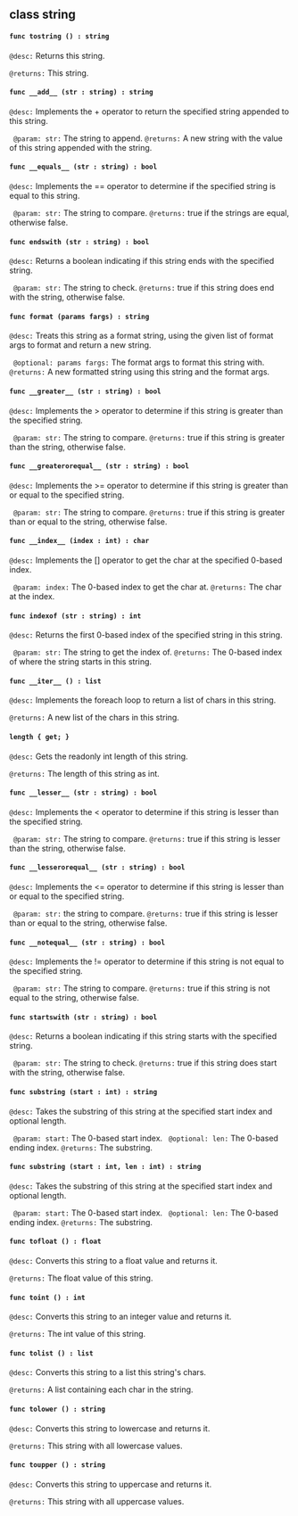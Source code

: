 ## class string

#### ```func tostring () : string```


```@desc:``` Returns this string.

```@returns:``` This string.

#### ```func __add__ (str : string) : string```


```@desc:``` Implements the + operator to return the specified string appended to this string.

```	@param: str:``` The string to append.
```@returns:``` A new string with the value of this string appended with the string.

#### ```func __equals__ (str : string) : bool```


```@desc:``` Implements the == operator to determine if the specified string is equal to this string.

```	@param: str:``` The string to compare.
```@returns:``` true if the strings are equal, otherwise false.

#### ```func endswith (str : string) : bool```


```@desc:``` Returns a boolean indicating if this string ends with the specified string.

```	@param: str:``` The string to check.
```@returns:``` true if this string does end with the string, otherwise false.

#### ```func format (params fargs) : string```


```@desc:``` Treats this string as a format string, using the given list of format args to format and return a new string.

```	@optional: params fargs:``` The format args to format this string with.
```@returns:``` A new formatted string using this string and the format args.

#### ```func __greater__ (str : string) : bool```


```@desc:``` Implements the > operator to determine if this string is greater than the specified string.

```	@param: str:``` The string to compare.
```@returns:``` true if this string is greater than the string, otherwise false.

#### ```func __greaterorequal__ (str : string) : bool```


```@desc:``` Implements the >= operator to determine if this string is greater than or equal to the specified string.

```	@param: str:``` The string to compare.
```@returns:``` true if this string is greater than or equal to the string, otherwise false.

#### ```func __index__ (index : int) : char```


```@desc:``` Implements the [] operator to get the char at the specified 0-based index.

```	@param: index:``` The 0-based index to get the char at.
```@returns:``` The char at the index.

#### ```func indexof (str : string) : int```


```@desc:``` Returns the first 0-based index of the specified string in this string.

```	@param: str:``` The string to get the index of.
```@returns:``` The 0-based index of where the string starts in this string.

#### ```func __iter__ () : list```


```@desc:``` Implements the foreach loop to return a list of chars in this string.

```@returns:``` A new list of the chars in this string.

#### ```length { get; }```


```@desc:``` Gets the readonly int length of this string.

```@returns:``` The length of this string as int.

#### ```func __lesser__ (str : string) : bool```


```@desc:``` Implements the < operator to determine if this string is lesser than the specified string.

```	@param: str:``` The string to compare.
```@returns:``` true if this string is lesser than the string, otherwise false.

#### ```func __lesserorequal__ (str : string) : bool```


```@desc:``` Implements the <= operator to determine if this string is lesser than or equal to the specified string.

```	@param: str:``` the string to compare.
```@returns:``` true if this string is lesser than or equal to the string, otherwise false.

#### ```func __notequal__ (str : string) : bool```


```@desc:``` Implements the != operator to determine if this string is not equal to the specified string.

```	@param: str:``` The string to compare.
```@returns:``` true if this string is not equal to the string, otherwise false.

#### ```func startswith (str : string) : bool```


```@desc:``` Returns a boolean indicating if this string starts with the specified string.

```	@param: str:``` The string to check.
```@returns:``` true if this string does start with the string, otherwise false.

#### ```func substring (start : int) : string```


```@desc:``` Takes the substring of this string at the specified start index and optional length.

```	@param: start:``` The 0-based start index.
```	@optional: len:``` The 0-based ending index.
```@returns:``` The substring.

#### ```func substring (start : int, len : int) : string```


```@desc:``` Takes the substring of this string at the specified start index and optional length.

```	@param: start:``` The 0-based start index.
```	@optional: len:``` The 0-based ending index.
```@returns:``` The substring.

#### ```func tofloat () : float```


```@desc:``` Converts this string to a float value and returns it.

```@returns:``` The float value of this string.

#### ```func toint () : int```


```@desc:``` Converts this string to an integer value and returns it.

```@returns:``` The int value of this string.

#### ```func tolist () : list```


```@desc:``` Converts this string to a list this string's chars.

```@returns:``` A list containing each char in the string.

#### ```func tolower () : string```


```@desc:``` Converts this string to lowercase and returns it.

```@returns:``` This string with all lowercase values.

#### ```func toupper () : string```


```@desc:``` Converts this string to uppercase and returns it.

```@returns:``` This string with all uppercase values.


